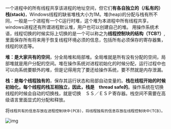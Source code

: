 一个进程中的所有线程共享该进程的地址空间，但它们**有各自独立的（/私有的）栈(stack)**，Windows线程的缺省堆栈大小为1M。堆(heap)的分配与栈有所不同，一般是一个进程有一个C运行时堆，这个堆为本进程中所有线程共享，windows进程还有所谓进程默认堆，用户也可以创建自己的堆。 
 用操作系统术语，线程切换的时候实际上切换的是一个可以称之为**线程控制块的结构（TCB?）**,里面保存所有将来用于恢复线程环境必须的信息，包括所有必须保存的寄存器集，线程的状态等。

 

**堆：是大家共有的空间**，分全局堆和局部堆。全局堆就是所有没有分配的空间，局部堆就是用户分配的空间。堆在操作系统对进程初始化的时候分配，运行过程中也可以向系统要额外的堆，但是记得用完了要还给操作系统，要不然就是内存泄漏。

**栈：是每个线程独有的**，保存其运行状态和局部自动变量的。**栈在线程开始的时候初始化，每个线程的栈互相独立，因此，栈是　thread safe的**。操作系统在切换线程的时候会自动的切换栈，就是切换　ＳＳ／ＥＳＰ寄存器。栈空间不需要在高级语言里面显式的分配和释放。



将`线程共有的信息存放在进程控制块中(PCB)，将线程独有的信息存放在线程控制块中(TCB)。`

![img](E:\笔记\Java面试笔记\images\1427627-20181213104509893-1478278426.png)